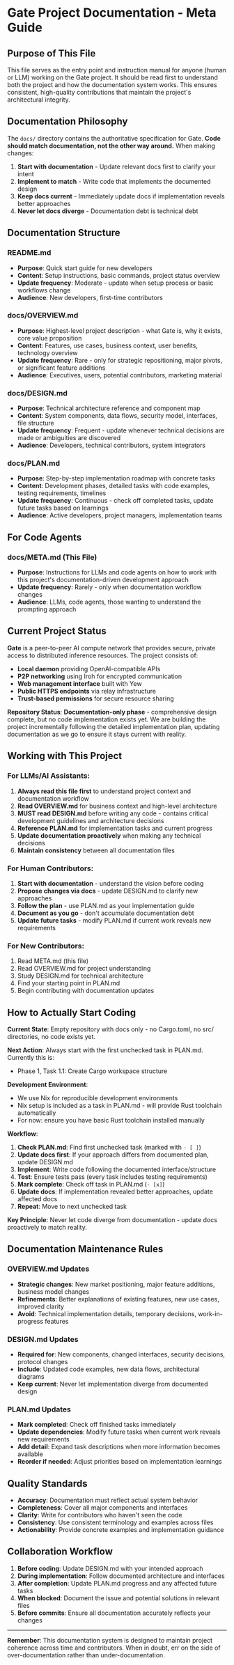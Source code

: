 # Gate Project Documentation - Meta Guide

## Purpose of This File

This file serves as the entry point and instruction manual for anyone (human or LLM) working on the Gate project. It should be read first to understand both the project and how the documentation system works. This ensures consistent, high-quality contributions that maintain the project's architectural integrity.

## Documentation Philosophy

The `docs/` directory contains the authoritative specification for Gate. **Code should match documentation, not the other way around.** When making changes:

1. **Start with documentation** - Update relevant docs first to clarify your intent
2. **Implement to match** - Write code that implements the documented design
3. **Keep docs current** - Immediately update docs if implementation reveals better approaches
4. **Never let docs diverge** - Documentation debt is technical debt

## Documentation Structure

### README.md
- **Purpose**: Quick start guide for new developers
- **Content**: Setup instructions, basic commands, project status overview
- **Update frequency**: Moderate - update when setup process or basic workflows change
- **Audience**: New developers, first-time contributors

### docs/OVERVIEW.md
- **Purpose**: Highest-level project description - what Gate is, why it exists, core value proposition
- **Content**: Features, use cases, business context, user benefits, technology overview
- **Update frequency**: Rare - only for strategic repositioning, major pivots, or significant feature additions
- **Audience**: Executives, users, potential contributors, marketing material

### docs/DESIGN.md  
- **Purpose**: Technical architecture reference and component map
- **Content**: System components, data flows, security model, interfaces, file structure
- **Update frequency**: Frequent - update whenever technical decisions are made or ambiguities are discovered
- **Audience**: Developers, technical contributors, system integrators

### docs/PLAN.md
- **Purpose**: Step-by-step implementation roadmap with concrete tasks
- **Content**: Development phases, detailed tasks with code examples, testing requirements, timelines
- **Update frequency**: Continuous - check off completed tasks, update future tasks based on learnings
- **Audience**: Active developers, project managers, implementation teams

## For Code Agents

### docs/META.md (This File)
- **Purpose**: Instructions for LLMs and code agents on how to work with this project's documentation-driven development approach
- **Update frequency**: Rarely - only when documentation workflow changes
- **Audience**: LLMs, code agents, those wanting to understand the prompting approach

## Current Project Status

**Gate** is a peer-to-peer AI compute network that provides secure, private access to distributed inference resources. The project consists of:

- **Local daemon** providing OpenAI-compatible APIs
- **P2P networking** using Iroh for encrypted communication  
- **Web management interface** built with Yew
- **Public HTTPS endpoints** via relay infrastructure
- **Trust-based permissions** for secure resource sharing

**Repository Status**: **Documentation-only phase** - comprehensive design complete, but no code implementation exists yet. We are building the project incrementally following the detailed implementation plan, updating documentation as we go to ensure it stays current with reality.

## Working with This Project

### For LLMs/AI Assistants:
1. **Always read this file first** to understand project context and documentation workflow
2. **Read OVERVIEW.md** for business context and high-level architecture
3. **MUST read DESIGN.md** before writing any code - contains critical development guidelines and architecture decisions
4. **Reference PLAN.md** for implementation tasks and current progress
5. **Update documentation proactively** when making any technical decisions
6. **Maintain consistency** between all documentation files

### For Human Contributors:
1. **Start with documentation** - understand the vision before coding
2. **Propose changes via docs** - update DESIGN.md to clarify new approaches
3. **Follow the plan** - use PLAN.md as your implementation guide
4. **Document as you go** - don't accumulate documentation debt
5. **Update future tasks** - modify PLAN.md if current work reveals new requirements

### For New Contributors:
1. Read META.md (this file)
2. Read OVERVIEW.md for project understanding
3. Study DESIGN.md for technical architecture
4. Find your starting point in PLAN.md
5. Begin contributing with documentation updates

## How to Actually Start Coding

**Current State**: Empty repository with docs only - no Cargo.toml, no src/ directories, no code exists yet.

**Next Action**: Always start with the first unchecked task in PLAN.md. Currently this is:
- Phase 1, Task 1.1: Create Cargo workspace structure

**Development Environment**: 
- We use Nix for reproducible development environments
- Nix setup is included as a task in PLAN.md - will provide Rust toolchain automatically
- For now: ensure you have basic Rust toolchain installed manually

**Workflow**:
1. **Check PLAN.md**: Find first unchecked task (marked with `- [ ]`)
2. **Update docs first**: If your approach differs from documented plan, update DESIGN.md
3. **Implement**: Write code following the documented interface/structure
4. **Test**: Ensure tests pass (every task includes testing requirements)
5. **Mark complete**: Check off task in PLAN.md (`- [x]`)
6. **Update docs**: If implementation revealed better approaches, update affected docs
7. **Repeat**: Move to next unchecked task

**Key Principle**: Never let code diverge from documentation - update docs proactively to match reality.

## Documentation Maintenance Rules

### OVERVIEW.md Updates
- **Strategic changes**: New market positioning, major feature additions, business model changes
- **Refinements**: Better explanations of existing features, new use cases, improved clarity
- **Avoid**: Technical implementation details, temporary decisions, work-in-progress features

### DESIGN.md Updates  
- **Required for**: New components, changed interfaces, security decisions, protocol changes
- **Include**: Updated code examples, new data flows, architectural diagrams  
- **Keep current**: Never let implementation diverge from documented design

### PLAN.md Updates
- **Mark completed**: Check off finished tasks immediately
- **Update dependencies**: Modify future tasks when current work reveals new requirements
- **Add detail**: Expand task descriptions when more information becomes available
- **Reorder if needed**: Adjust priorities based on implementation learnings

## Quality Standards

- **Accuracy**: Documentation must reflect actual system behavior
- **Completeness**: Cover all major components and interfaces
- **Clarity**: Write for contributors who haven't seen the code
- **Consistency**: Use consistent terminology and examples across files
- **Actionability**: Provide concrete examples and implementation guidance

## Collaboration Workflow

1. **Before coding**: Update DESIGN.md with your intended approach
2. **During implementation**: Follow documented architecture and interfaces
3. **After completion**: Update PLAN.md progress and any affected future tasks
4. **When blocked**: Document the issue and potential solutions in relevant files
5. **Before commits**: Ensure all documentation accurately reflects your changes

---

**Remember**: This documentation system is designed to maintain project coherence across time and contributors. When in doubt, err on the side of over-documentation rather than under-documentation.